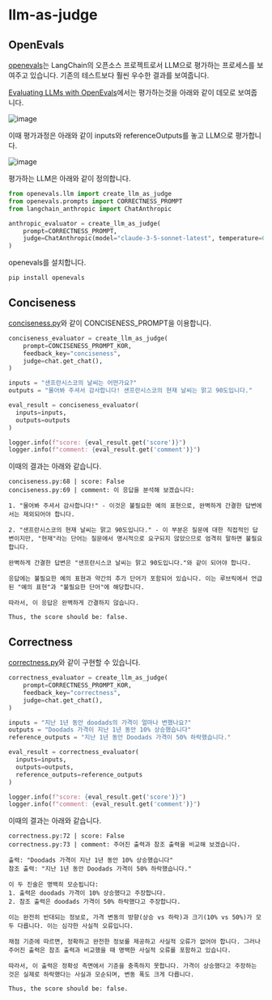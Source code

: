 # llm-as-judge

## OpenEvals 

[openevals](https://github.com/langchain-ai/openevals)는 LangChain의 오픈소스 프로젝트로서 LLM으로 평가하는 프로세스를 보여주고 있습니다. 기존의 테스트보다 훨씬 우수한 결과를 보여줍니다. 

[Evaluating LLMs with OpenEvals](https://www.youtube.com/watch?v=J-F30jRyhoA)에서는 평가하는것을 아래와 같이 데모로 보여줍니다.

![image](https://github.com/user-attachments/assets/4d693c12-79fc-4508-8b2a-2333310c13d2)


이때 평가과정은 아래와 같이 inputs와 referenceOutputs를 놓고 LLM으로 평가합니다. 

![image](https://github.com/user-attachments/assets/e1ee6eab-7f61-41a5-b661-4f4f192f82cf)

평가하는 LLM은 아래와 같이 정의합니다.

```python
from openevals.llm import create_llm_as_judge
from openevals.prompts import CORRECTNESS_PROMPT
from langchain_anthropic import ChatAnthropic

anthropic_evaluator = create_llm_as_judge(
    prompt=CORRECTNESS_PROMPT,
    judge=ChatAnthropic(model="claude-3-5-sonnet-latest", temperature=0.5),
)
```

openevals를 설치합니다.

```text
pip install openevals
```

## Conciseness 

[conciseness.py](./application/conciseness.py)와 같이 CONCISENESS_PROMPT을 이용합니다.

```python
conciseness_evaluator = create_llm_as_judge(
    prompt=CONCISENESS_PROMPT_KOR,
    feedback_key="conciseness",
    judge=chat.get_chat(),
)

inputs = "샌프란시스코의 날씨는 어떤가요?" 
outputs = "물어봐 주셔서 감사합니다! 샌프란시스코의 현재 날씨는 맑고 90도입니다." 

eval_result = conciseness_evaluator(
  inputs=inputs,
  outputs=outputs
)

logger.info(f"score: {eval_result.get('score')}")
logger.info(f"comment: {eval_result.get('comment')}")
```

이때의 결과는 아래와 같습니다.

```text
conciseness.py:68 | score: False
conciseness.py:69 | comment: 이 응답을 분석해 보겠습니다:

1. "물어봐 주셔서 감사합니다!" - 이것은 불필요한 예의 표현으로, 완벽하게 간결한 답변에서는 제외되어야 합니다.

2. "샌프란시스코의 현재 날씨는 맑고 90도입니다." - 이 부분은 질문에 대한 직접적인 답변이지만, "현재"라는 단어는 질문에서 명시적으로 요구되지 않았으므로 엄격히 말하면 불필요합니다.

완벽하게 간결한 답변은 "샌프란시스코 날씨는 맑고 90도입니다."와 같이 되어야 합니다.

응답에는 불필요한 예의 표현과 약간의 추가 단어가 포함되어 있습니다. 이는 루브릭에서 언급된 "예의 표현"과 "불필요한 단어"에 해당합니다.

따라서, 이 응답은 완벽하게 간결하지 않습니다. 

Thus, the score should be: false.
```


## Correctness

[correctness.py](./application/correctness.py)와 같이 구현할 수 있습니다.

```python
correctness_evaluator = create_llm_as_judge(
    prompt=CORRECTNESS_PROMPT_KOR,
    feedback_key="correctness",
    judge=chat.get_chat(),
)

inputs = "지난 1년 동안 doodads의 가격이 얼마나 변했나요?" 
outputs = "Doodads 가격이 지난 1년 동안 10% 상승했습니다" 
reference_outputs = "지난 1년 동안 Doodads 가격이 50% 하락했습니다." 

eval_result = correctness_evaluator(
  inputs=inputs,
  outputs=outputs,
  reference_outputs=reference_outputs
)

logger.info(f"score: {eval_result.get('score')}")
logger.info(f"comment: {eval_result.get('comment')}")
```

이때의 결과는 아래와 같습니다.

```text
correctness.py:72 | score: False
correctness.py:73 | comment: 주어진 출력과 참조 출력을 비교해 보겠습니다.

출력: "Doodads 가격이 지난 1년 동안 10% 상승했습니다"
참조 출력: "지난 1년 동안 Doodads 가격이 50% 하락했습니다."

이 두 진술은 명백히 모순됩니다:
1. 출력은 doodads 가격이 10% 상승했다고 주장합니다.
2. 참조 출력은 doodads 가격이 50% 하락했다고 주장합니다.

이는 완전히 반대되는 정보로, 가격 변동의 방향(상승 vs 하락)과 크기(10% vs 50%)가 모두 다릅니다. 이는 심각한 사실적 오류입니다.

채점 기준에 따르면, 정확하고 완전한 정보를 제공하고 사실적 오류가 없어야 합니다. 그러나 주어진 출력은 참조 출력과 비교했을 때 명백한 사실적 오류를 포함하고 있습니다.

따라서, 이 출력은 정확성 측면에서 기준을 충족하지 못합니다. 가격이 상승했다고 주장하는 것은 실제로 하락했다는 사실과 모순되며, 변동 폭도 크게 다릅니다.

Thus, the score should be: false.
```




